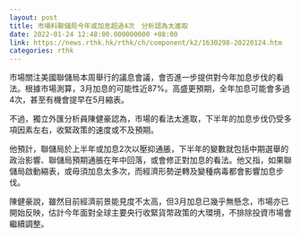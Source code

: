 ```yaml
---
layout: post
title: 市場料聯儲局今年或加息超過4次　分析認為太進取
date: 2022-01-24 12:48:00.000000000 +08:00
link: https://news.rthk.hk/rthk/ch/component/k2/1630298-20220124.htm
categories: rthk
---
```


市場關注美國聯儲局本周舉行的議息會議，會否進一步提供對今年加息步伐的看法。根據市場測算，3月加息的可能性近87%。高盛更預期，全年加息可能會多過4次，甚至有機會提早在5月縮表。

不過，獨立外匯分析員陳健豪認為，市場的看法太進取，下半年的加息步伐仍受多項因素左右，收緊政策的速度或不及預期。

他預計，聯儲局於上半年或加息2次以壓抑通脹，下半年的變數就包括中期選舉的政治影響、聯儲局預期通脹在年中回落，或會修正對加息的看法。他又指，如果聯儲局啟動縮表，或毋須加息太多次，而經濟形勢逆轉及變種病毒都會影響加息步伐。

陳健豪說，雖然目前經濟前景能見度不太高，但3月加息已幾乎無懸念，市場亦已開始反映，估計今年面對全球主要央行收緊貨幣政策的大環境，不排除投資市場會繼續調整。
